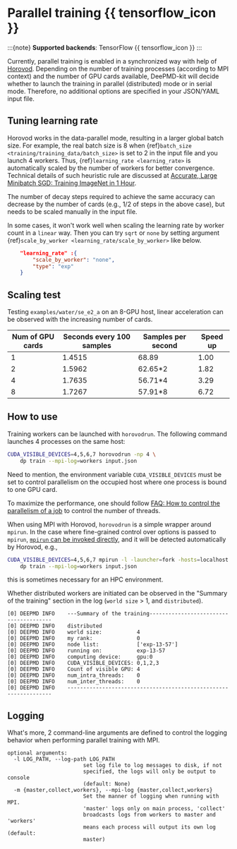 # Parallel training {{ tensorflow_icon }}

:::{note}
**Supported backends**: TensorFlow {{ tensorflow_icon }}
:::

Currently, parallel training is enabled in a synchronized way with help of [Horovod](https://github.com/horovod/horovod).
Depending on the number of training processes (according to MPI context) and the number of GPU cards available, DeePMD-kit will decide whether to launch the training in parallel (distributed) mode or in serial mode. Therefore, no additional options are specified in your JSON/YAML input file.

## Tuning learning rate

Horovod works in the data-parallel mode, resulting in a larger global batch size. For example, the real batch size is 8 when {ref}`batch_size <training/training_data/batch_size>` is set to 2 in the input file and you launch 4 workers. Thus, {ref}`learning_rate <learning_rate>` is automatically scaled by the number of workers for better convergence. Technical details of such heuristic rule are discussed at [Accurate, Large Minibatch SGD: Training ImageNet in 1 Hour](https://arxiv.org/abs/1706.02677).

The number of decay steps required to achieve the same accuracy can decrease by the number of cards (e.g., 1/2 of steps in the above case), but needs to be scaled manually in the input file.

In some cases, it won't work well when scaling the learning rate by worker count in a `linear` way. Then you can try `sqrt` or `none` by setting argument {ref}`scale_by_worker <learning_rate/scale_by_worker>` like below.
```json
    "learning_rate" :{
        "scale_by_worker": "none",
        "type": "exp"
    }
```

## Scaling test

Testing `examples/water/se_e2_a` on an 8-GPU host, linear acceleration can be observed with the increasing number of cards.

| Num of GPU cards | Seconds every 100 samples | Samples per second | Speed up |
|  --  | -- | -- | -- |
| 1  | 1.4515 | 68.89 | 1.00 |
| 2  | 1.5962 | 62.65*2 | 1.82 |
| 4  | 1.7635 | 56.71*4 | 3.29 |
| 8  | 1.7267 | 57.91*8 | 6.72 |

## How to use

Training workers can be launched with `horovodrun`. The following command launches 4 processes on the same host:

```bash
CUDA_VISIBLE_DEVICES=4,5,6,7 horovodrun -np 4 \
    dp train --mpi-log=workers input.json
```

Need to mention, the environment variable `CUDA_VISIBLE_DEVICES` must be set to control parallelism on the occupied host where one process is bound to one GPU card.

To maximize the performance, one should follow [FAQ: How to control the parallelism of a job](../troubleshooting/howtoset_num_nodes.md) to control the number of threads.

When using MPI with Horovod, `horovodrun` is a simple wrapper around `mpirun`. In the case where fine-grained control over options is passed to `mpirun`, [`mpirun` can be invoked directly](https://horovod.readthedocs.io/en/stable/mpi_include.html), and it will be detected automatically by Horovod, e.g.,
```bash
CUDA_VISIBLE_DEVICES=4,5,6,7 mpirun -l -launcher=fork -hosts=localhost -np 4 \
    dp train --mpi-log=workers input.json
```
this is sometimes necessary for an HPC environment.

Whether distributed workers are initiated can be observed in the "Summary of the training" section in the log (`world size` > 1, and `distributed`).
```
[0] DEEPMD INFO    ---Summary of the training---------------------------------------
[0] DEEPMD INFO    distributed
[0] DEEPMD INFO    world size:           4
[0] DEEPMD INFO    my rank:              0
[0] DEEPMD INFO    node list:            ['exp-13-57']
[0] DEEPMD INFO    running on:           exp-13-57
[0] DEEPMD INFO    computing device:     gpu:0
[0] DEEPMD INFO    CUDA_VISIBLE_DEVICES: 0,1,2,3
[0] DEEPMD INFO    Count of visible GPU: 4
[0] DEEPMD INFO    num_intra_threads:    0
[0] DEEPMD INFO    num_inter_threads:    0
[0] DEEPMD INFO    -----------------------------------------------------------------
```

## Logging

What's more, 2 command-line arguments are defined to control the logging behavior when performing parallel training with MPI.
```
optional arguments:
  -l LOG_PATH, --log-path LOG_PATH
                        set log file to log messages to disk, if not
                        specified, the logs will only be output to console
                        (default: None)
  -m {master,collect,workers}, --mpi-log {master,collect,workers}
                        Set the manner of logging when running with MPI.
                        'master' logs only on main process, 'collect'
                        broadcasts logs from workers to master and 'workers'
                        means each process will output its own log (default:
                        master)
```
